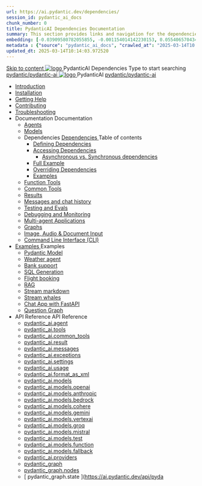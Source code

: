 ```yaml
---
url: https://ai.pydantic.dev/dependencies/
session_id: pydantic_ai_docs
chunk_number: 0
title: PydanticAI Dependencies Documentation
summary: This section provides links and navigation for the dependencies related to PydanticAI, including links to introduction, installation, help, contributing, troubleshooting, and other document sections.
embedding: [-0.03909580782055855, -0.001154014142230153, 0.05540657043457031, -0.020978916436433792, 0.02384094148874283, 0.011086870916187763, -0.028106192126870155, 0.02428552694618702, -0.00985731277614832, 0.013622403144836426, 0.009412726387381554, -0.06590992212295532, -0.01103824470192194, -0.04029063507914543, 0.024827366694808006, -0.009753112681210041, -0.024452246725559235, 0.014171188697218895, 0.00492865638807416, 0.06813285499811172, 0.0618530735373497, -0.00017192985978908837, 0.0166997741907835, 0.028620244935154915, -0.0008926459704525769, 0.001635938766412437, 0.005564275663346052, 0.051433078944683075, 0.01993691734969616, -0.04573681950569153, 0.03751197084784508, -0.016602519899606705, -0.03690066561102867, 0.016713667660951614, 0.03137112408876419, 0.019144998863339424, 0.004883503075689077, 0.021242890506982803, -0.010656177997589111, 0.030454162508249283, 0.024452246725559235, -0.03442765399813652, 0.03873458132147789, 0.005421868991106749, -0.07763588428497314, -0.00886393990367651, -0.011100764386355877, 0.005758782383054495, -0.0035063272807747126, -0.008391566574573517, -0.07630212604999542, 0.001311182277277112, -0.032565947622060776, 0.013129189610481262, -0.019339505583047867, 0.002096154959872365, -0.028203444555401802, 0.02281283587217331, -0.013928055763244629, -0.04151324927806854, 0.01402530912309885, -0.0020266883075237274, -0.01688038744032383, 0.06596549600362778, -0.04670935124158859, -0.010121284984052181, -0.06163077801465988, -0.0006820752751082182, -0.0689108818769455, -0.03409421443939209, 0.03125997632741928, 0.05476747825741768, -0.03231586888432503, -0.05768507346510887, -0.018492011353373528, -0.025480354204773903, 0.040346208959817886, 0.10458893328905106, -0.005286409053951502, -0.06852186471223831, -0.012886056676506996, 0.04807089641690254, -0.008398513309657574, -0.027522671967744827, -0.03717853128910065, -0.040262848138809204, -0.013038882985711098, 0.00753712747246027, -0.0162968672811985, -0.010683964937925339, -0.01676923967897892, -0.021687475964426994, -0.05779622122645378, -0.00010789032967295498, 0.06107504665851593, 0.007453767582774162, 0.014018362388014793, -0.002500798087567091, -0.007669114042073488, 0.03398306667804718, 0.01890881173312664, -0.03395527973771095, -0.06207536533474922, 0.004386816639453173, 0.021256783977150917, 0.002351444913074374, 0.01070480514317751, -0.03037080354988575, -0.008982033468782902, 0.012997203506529331, -0.1181488111615181, -0.007092541083693504, -0.012066350318491459, 0.028425738215446472, -0.06685467064380646, -0.009183485992252827, -0.011211911216378212, 0.0162968672811985, 0.003782456973567605, -0.044986579567193985, -0.026619605720043182, 0.012413683347404003, 0.03670615702867508, 0.02716144546866417, 0.05148865282535553, 0.015004788525402546, -0.0046716295182704926, -0.0203815046697855, -0.060241445899009705, -0.035622477531433105, 0.025716539472341537, 0.0016038104658946395, 0.02731427177786827, -0.024632859975099564, -0.014685241505503654, -0.012094137258827686, -0.03231586888432503, -0.007092541083693504, -0.03712295740842819, 0.033816348761320114, 0.045097723603248596, -0.017894599586725235, 0.00526209594681859, 0.04256914183497429, -0.02925933711230755, 0.03214914724230766, -0.011100764386355877, -0.021993130445480347, -0.04234684631228447, 0.005060642492026091, 0.032010216265916824, 0.014157295227050781, -0.03387191891670227, -0.029759496450424194, -0.033482905477285385, 0.006727841217070818, 0.022562755271792412, 0.02624448575079441, 0.028842536732554436, -0.04167996719479561, -0.017964066937565804, 0.05012710765004158, -0.0162968672811985, -0.01540769450366497, -0.025897152721881866, -0.006550701335072517, -0.051099639385938644, -0.003393443999812007, -0.055267635732889175, -0.060908325016498566, -0.01335843000560999, -0.0383455716073513, -0.02584158070385456, 0.005487862508744001, 0.03590034693479538, -0.022215422242879868, -0.010635338723659515, -0.017519479617476463, -0.02196534350514412, -0.060908325016498566, -0.00937799271196127, -0.001325943972915411, -0.045542310923337936, -0.029537202790379524, -0.014379588887095451, -0.01839475892484188, -0.01072564534842968, 0.027078084647655487, -0.019992491230368614, 0.06468731164932251, 0.020103637129068375, 0.03748418390750885, 0.038456715643405914, 0.03512232005596161, 0.04142988845705986, -0.01706100068986416, 0.05015489459037781, -0.012788803316652775, 0.013935002498328686, 0.002082261722534895, -0.010600605048239231, 0.005373242311179638, 0.03181570768356323, 0.02443835511803627, -0.009343259036540985, -0.02945384383201599, 0.007134221028536558, 0.0016177037032321095, -0.013608509674668312, -0.030982108786702156, 0.03587255999445915, -0.07713572680950165, 0.008780580013990402, 0.008481873199343681, -0.024313313886523247, -0.010329685173928738, -0.0410686619579792, 0.004133263602852821, -0.010885418392717838, 0.03503895923495293, -0.022951768711209297, 0.046792712062597275, 0.03206579014658928, -0.0021725683473050594, -0.010232431814074516, 0.014893641695380211, 0.019964704290032387, -0.06096389889717102, 0.02075662463903427, 0.033149465918540955, 0.025480354204773903, 0.004612583201378584, -0.017269399017095566, 0.008738899603486061, 0.004619529936462641, -0.055489931255578995, 0.022437715902924538, -0.007898353971540928, 0.008377673104405403, -0.009016766212880611, -0.001988481730222702, -0.004595216363668442, -0.014254548586905003, 0.03139890730381012, 0.015491054393351078, -0.0037373036611825228, -0.018047425895929337, -0.02359086088836193, 0.024980193004012108, 0.04095751419663429, 0.04290258139371872, -0.011857951059937477, 0.025522032752633095, 0.00756491394713521, -0.0026570979971438646, -0.05373937264084816, -0.022173741832375526, -0.013525149784982204, -0.031787920743227005, 0.025494247674942017, -0.01512982789427042, 0.03195464238524437, -0.018658732995390892, -0.014351801946759224, -0.0070855943486094475, -0.005640688817948103, -0.004466703161597252, 0.03351069241762161, -0.04220791533589363, -0.027592139318585396, 0.046792712062597275, 0.030315229669213295, 0.0716339722275734, -0.01262208353728056, -0.04440305754542351, 0.015824494883418083, -0.014212869107723236, 0.025855472311377525, 0.001282527344301343, -0.0005939395632594824, 0.0003996501036453992, -0.005126636009663343, 0.04304151237010956, 0.028509097173810005, 0.0002926281013060361, 0.037762049585580826, -0.01238589733839035, -0.00832904689013958, -0.013914162293076515, -0.00026722936308942735, 0.011441150680184364, 0.022312676534056664, 0.036845091730356216, -0.047709669917821884, 0.03203800320625305, -0.009169592522084713, 0.06702138483524323, 0.002137834904715419, 0.035150106996297836, -0.012906896881759167, 0.035177893936634064, 0.004744569770991802, -0.0052134692668914795, 0.0008279551984742284, 0.0009490876109339297, 0.011732910759747028, -0.007460714317858219, 0.004400710109621286, 0.0385400764644146, -0.024646753445267677, -0.0155883077532053, 0.022090382874011993, -0.01569945365190506, -0.03762311860918999, -0.04173554107546806, -0.028759177774190903, 0.060019154101610184, -0.028203444555401802, 0.06307568401098251, -0.029398269951343536, -0.047348443418741226, -0.041485462337732315, 0.046014685183763504, 0.014963108114898205, -0.057962942868471146, -0.0030808441806584597, 0.023229634389281273, -0.009329366497695446, -0.03726189211010933, -0.012427576817572117, 0.014574095606803894, -0.006800781469792128, -0.0015482371672987938, 0.022354355081915855, -0.021201210096478462, -0.04134652763605118, -0.025883259251713753, 0.023132381960749626, -0.007627434097230434, 0.03262152150273323, -0.049738094210624695, -0.04718172177672386, -0.036317143589258194, -0.03523346409201622, 0.008085913956165314, 0.01806131936609745, -0.012823536992073059, 0.03837335854768753, -0.003869290230795741, 0.0056024822406470776, -0.010183805599808693, -0.011302217841148376, -0.000655591138638556, 0.03103768266737461, -0.03237144276499748, -0.020798303186893463, -0.005140529479831457, -0.02307680808007717, -0.02288230136036873, 0.018380865454673767, -0.07130052894353867, -0.0033899706322699785, -0.01743612065911293, 0.0029228078201413155, -0.012795750051736832, -0.00046716295764781535, -0.012427576817572117, -0.026411205530166626, 0.008572179824113846, -0.004963389597833157, 0.03220472112298012, 0.01001013908535242, -0.020881664007902145, -0.034149788320064545, -0.030565310269594193, -0.024091022089123726, -0.03703959658741951, 0.011211911216378212, 0.01052419189363718, 0.025452567264437675, 0.009523872286081314, 0.0033969173673540354, 0.02078440971672535, 0.01596342772245407, 0.052989132702350616, 0.011767644435167313, -0.024493927136063576, 0.007287047803401947, -0.0031659407541155815, 0.0503493994474411, 0.0706336498260498, -0.04020727425813675, -0.014351801946759224, -0.001195694087073207, 0.007710793986916542, -0.0018981752218678594, 0.0004148459411226213, 0.003928336780518293, 0.05918555334210396, 0.0025824212934821844, -0.0021430449560284615, 0.01883934624493122, -0.028759177774190903, -0.011413364671170712, -0.013886376284062862, 0.02609165944159031, 0.0717451199889183, 0.009030659683048725, 0.014122562482953072, -0.005640688817948103, 0.04495879262685776, -0.01920057088136673, 0.0033135574776679277, -0.03859565034508705, -0.02568875253200531, -0.05443403869867325, 0.018936598673462868, 0.030982108786702156, 0.023062914609909058, 0.024896834045648575, -0.011719017289578915, -0.06229765713214874, -0.0385400764644146, -0.03159341588616371, -0.06774383783340454, 0.04887671023607254, 0.06468731164932251, -0.02359086088836193, -0.0039457036182284355, -0.05724048987030983, -0.008780580013990402, 0.026230592280626297, 0.05565664917230606, -0.004987702704966068, 0.01783902570605278, -0.024674540385603905, 0.0025094812735915184, 0.026633499190211296, 0.012649870477616787, 0.015977321192622185, 0.030648669227957726, -0.05421174317598343, -0.04281922057271004, 0.03242701292037964, -0.016935959458351135, -0.011441150680184364, -0.009947618469595909, -0.04890449345111847, -0.00912096630781889, 0.0011566190514713526, 0.0022316148970276117, 0.014601881615817547, -0.005727522075176239, 0.009648912586271763, -0.028245124965906143, -0.02524416707456112, 0.051321934908628464, -0.006245048251003027, 0.050738412886857986, -0.006641007959842682, 0.06418714672327042, 0.021993130445480347, -0.04451420530676842, 0.025924939662218094, 0.00551912235096097, -0.016421906650066376, 0.030398590490221977, -0.008599966764450073, -0.005699735600501299, 0.008801420219242573, 0.02959277667105198, -0.02595272660255432, -0.020284250378608704, -0.03364962711930275, -0.00664448132738471, -0.017088785767555237, 0.029954003170132637, 0.012990256771445274, -0.032482586801052094, 0.0020145317539572716, 0.012594296596944332, -0.029759496450424194, -0.008085913956165314, 0.00945440586656332, 0.018603159114718437, 0.08252633363008499, -0.01621350646018982, -0.025591500103473663, 0.0030079043935984373, 0.02225710265338421, -0.02347971498966217, 0.017227720469236374, 0.07207855582237244, -0.01768619939684868, 0.016171827912330627, 0.012434523552656174, -0.05123857408761978, 0.002585894661024213, -0.02318795584142208, -0.011246644891798496, 0.013914162293076515, -0.009871205314993858, -0.023451928049325943, 0.049404654651880264, 0.0021795150823891163, -0.039901621639728546, 0.02631395310163498, -0.006140848621726036, -0.009898992255330086, 0.029314910992980003, -0.04481985792517662, -0.009259899146854877, 0.00457090325653553, 0.03423314541578293, 0.01567166857421398, 0.033260613679885864, 0.0023896514903753996, 0.00860691349953413, -0.0026414678432047367, -0.008759739808738232, 0.015046468004584312, -0.04223570227622986, 0.0040151700377464294, 0.002674464602023363, 0.017047107219696045, -0.033121682703495026, -0.023410247638821602, -0.025146914646029472, -0.023160168901085854, -0.001167039037682116, 0.016116254031658173, -0.0018634418956935406, 0.017936279997229576, -0.011385577730834484, -0.06263110041618347, 0.013129189610481262, 0.006012335419654846, -0.0060227555222809315, -0.024966301396489143, -0.008190114051103592, -0.0037199370563030243, 0.0080720204859972, -0.02945384383201599, 0.007974767126142979, -0.0033031373750418425, 0.0199785977602005, 0.009294632822275162, -0.0015699454816058278, -0.0022281415294855833, 0.01813078671693802, 0.07646884769201279, -0.01159397792071104, 0.010336631909012794, -0.0131917092949152, 0.019436758011579514, 0.015796707943081856, -0.01474081538617611, -0.025605393573641777, 0.025452567264437675, -0.0006829436169937253, -0.001622045412659645, -0.01946454495191574, 0.019047744572162628, 0.03276045620441437, -0.028509097173810005, 0.0380399152636528, 0.03959596902132034, -0.025230273604393005, -0.0322880819439888, -0.0035601637791842222, -0.004567429888993502, -0.015435481444001198, -0.02698083221912384, -0.016157934442162514, -0.012003830634057522, 0.016408013179898262, -0.017533373087644577, -0.015171508304774761, -0.016671987250447273, -0.0001694334059720859, -0.02506355382502079, -0.02247939631342888, 0.003320503979921341, 0.013344536535441875, -0.04020727425813675, 0.0026362580247223377, -0.004501436371356249, -0.0029384377412497997, 0.017894599586725235, 0.015463268384337425, 0.02174304984509945, -0.00526209594681859, -0.01788070611655712, -0.01367102935910225, -0.023049021139740944, -0.001635938766412437, 0.0345110148191452, -0.013775229454040527, -0.03781762346625328, 0.02818955108523369, -0.010149071924388409, -0.048376549035310745, 0.007245367858558893, 0.018658732995390892, -0.007314834278076887, -0.005196102429181337, 0.005991495214402676, -0.003242354141548276, -0.01651916094124317, 0.01323338970541954, -0.016449693590402603, -0.010843737982213497, 0.0034194940235465765, -0.03940146416425705, -0.022270996123552322, 0.02354918234050274, -0.04462535306811333, 0.025605393573641777, 0.04462535306811333, -0.040457356721162796, 0.016282973811030388, 0.004796669818460941, 0.013372322544455528, -0.007960873655974865, 0.0017575053498148918, -0.0011644341284409165, 0.003287507453933358, -0.03406642749905586, -0.02981507033109665, -0.0078705670312047, -0.02682800590991974, 0.03512232005596161, 0.04065186157822609, 0.0053593493066728115, -0.015907853841781616, 0.012010777369141579, -0.00168630201369524, -0.018325291574001312, 0.00939883291721344, -0.030204083770513535, 0.008572179824113846, 0.03378856182098389, 0.000915222626645118, -0.028370164334774017, 0.027355952188372612, -0.014657455496490002, -0.013066669926047325, -0.002617154736071825, 0.017588946968317032, -0.0157411340624094, 0.008870886638760567, 0.0015812338097020984, 0.014685241505503654, -0.0014683505287393928, 0.026494566351175308, -0.006168635096400976, -0.0032406174577772617, -0.03059309534728527, -0.02259054221212864, 0.02060379646718502, -0.05159980058670044, 0.0155883077532053, 0.04209676757454872, -0.02303512953221798, -0.022145956754684448, 0.027619924396276474, 0.05462854355573654, 0.04073522239923477, 0.02377147413790226, 0.007488500792533159, -0.033343974500894547, 0.038317784667015076, 0.025049660354852676, 0.04201340675354004, -0.007863620296120644, -0.021951450034976006, 0.014851962216198444, -0.04279143363237381, -0.0069918143562972546, 0.01817246526479721, -0.02045097015798092, 0.01456020213663578, -0.07791375368833542, 0.01433790847659111, 0.07457935810089111, -0.04523665830492973, 0.01732497289776802, 0.022284889593720436, 0.009086232632398605, 0.02274336852133274, 0.013101402670145035, -0.0095099788159132, 0.025146914646029472, -0.005098849534988403, 0.008766686543822289, 0.008836152963340282, -0.02167358249425888, 0.013782176189124584, -0.024563394486904144, -0.11242476850748062, -0.039457034319639206, 0.009843419305980206, 0.001202640705741942, 0.008961193263530731, -0.028397951275110245, -0.007967820391058922, 0.003127734176814556, 0.01214276347309351, 0.03601149097084999, -0.04095751419663429, -0.02575821988284588, 0.01739444024860859, -0.01768619939684868, 0.019283931702375412, -0.015157614834606647, -0.005255149211734533, 0.015574414283037186, 0.011510618031024933, -0.002372284885495901, -0.03587255999445915, -0.03081538900732994, 0.017964066937565804, -0.017366653308272362, 0.007551020942628384, -0.013455682434141636, -0.02900925651192665, -0.030620882287621498, 0.02425774186849594, -0.014490735717117786, 0.0035549539607018232, -0.0002272860729135573, 0.002622364554554224, -0.01264292374253273, 0.009079285897314548, 0.014039202593266964, -0.01875598542392254, -0.06479845941066742, 0.032899387180805206, -0.03428871929645538, 0.017825132235884666, -0.013198656029999256, -0.019297825172543526, -0.016199614852666855, -0.01004487182945013, -0.02352139540016651, -0.03673394396901131, 0.020576011389493942, 0.04687606915831566, -0.02203480899333954, -0.014949214644730091, -0.00860691349953413, 0.011587031185626984, 0.0021152582485228777, -0.012997203506529331, 0.007168954238295555, -0.004758462775498629, -0.010975725017488003, 0.008634699508547783, -0.016560841351747513, -0.0010359208099544048, -0.0009048026404343545, 0.008391566574573517, -0.031787920743227005, 0.03356626629829407, 0.01103824470192194, -0.012587349861860275, 0.012448417022824287, -0.019881345331668854, -0.019561797380447388, 0.006898034829646349, -0.005612902343273163, -0.010100445710122585, 9.356284135719761e-05, 0.018075212836265564, 0.008731952868402004, -0.022159850224852562, -0.01004487182945013, -0.036622799932956696, 0.002356654731556773, -0.017408333718776703, -0.005251675844192505, -0.005897715222090483, 0.002233351580798626, 0.006727841217070818, 0.0073773544281721115, -0.013393162749707699, 0.004202730022370815, -0.024118807166814804, -0.040929727256298065, -0.0330938957631588, -0.05487862229347229, 0.010357472114264965, 0.007606593891978264, -0.01187184453010559, 0.006456921808421612, -0.023535288870334625, 0.006800781469792128, -0.11364737898111343, -0.008065073750913143, -0.0074468208476901054, 0.004647316411137581, 0.0495435893535614, -0.013198656029999256, 0.015296547673642635, 0.03203800320625305, -0.0031659407541155815, -0.014122562482953072, 8.093131327768788e-06, 0.0027873478829860687, -0.03512232005596161, -0.0019641683902591467, 0.023354675620794296, -0.0055399625562131405, 0.046125829219818115, -0.010642285458743572, 0.03445544093847275, -0.002919334452599287, -0.025994407013058662, 0.0059046619571745396, -0.011802377179265022, 0.03353847935795784, -0.04345831274986267, -0.00914180651307106, -0.006258941721171141, 0.02771717868745327, 0.03170456364750862, 0.016380228102207184, -0.027008619159460068, -0.04179111495614052, -0.03037080354988575, 0.04020727425813675, -0.01072564534842968, 0.05874096602201462, 0.006637535057961941, 0.02775885909795761, 0.013754389248788357, 0.0016732770018279552, 0.02071494422852993, -0.015907853841781616, 0.02546646073460579, 0.007863620296120644, 0.026744645088911057, 0.01703321374952793, -0.007912247441709042, -0.012267803773283958, -0.0008887384901754558, 0.01569945365190506, 0.004595216363668442, 0.03609485179185867, 0.0009412725921720266, 0.010232431814074516, 0.029954003170132637, 0.01618572138249874, -0.038679011166095734, 0.02267390303313732, 0.007585754152387381, 0.008217900060117245, -0.0031173143070191145, -0.0009221693035215139, 0.005786568857729435, -0.011475884355604649, -0.018033532425761223, -0.003414283972233534, -0.02682800590991974, -0.003091264283284545, -0.024007661268115044, 0.005762255284935236, -0.00969059206545353, 0.034260932356119156, 0.0008969876216724515, -0.020853877067565918, -0.026675179600715637, 0.026550140231847763, 0.014907535165548325, -0.004893922712653875, -0.0012165340594947338, -0.0418744757771492, 0.05951899290084839, -0.0410686619579792, -0.026494566351175308, 0.02838405780494213, -0.02321574278175831, -0.000993372523225844, -0.011670391075313091, -0.00756491394713521, 0.00783583428710699, -0.0023219215217977762, 0.02178473025560379, -0.014171188697218895, 0.009975405409932137, 0.009739219211041927, -0.025452567264437675, 0.018116893246769905, -0.01699153333902359, 0.014657455496490002, 0.011705123819410801, 0.002096154959872365, 0.03837335854768753, 0.019853558391332626, -0.0033257140312343836, 0.02374368906021118, -0.02399376779794693, 0.03364962711930275, -0.020770516246557236, -0.04337495192885399, -0.02347971498966217, 0.018339185044169426, -0.0009673225576989353, 0.006474288180470467, -0.0014301438350230455, 0.0028516044840216637, -0.020923344418406487, -0.012684603221714497, 0.04445863142609596, 0.01420592237263918, -0.05451739579439163, 0.0020770516712218523, 0.024160487577319145, -0.00019418088777456433, -0.013532096520066261, 0.05554550513625145, -0.014713028445839882, -0.012656817212700844, -0.0002381402300670743, -0.011420311406254768, -0.02395208738744259, -0.013539042323827744, 0.019339505583047867, 0.0048869759775698185, -0.04598689824342728, 0.026480672881007195, 0.002318448154255748, -0.008697220124304295, 0.04243020713329315, -0.029787283390760422, 0.009384939447045326, 0.000291759759420529, 0.020659370347857475, -0.0036574171390384436, -0.018589265644550323, -0.0047549894079566, -0.02720312587916851, 0.004504909738898277, -0.00906539335846901, -0.0076899537816643715, -0.010121284984052181, -0.012267803773283958, 0.03559469059109688, -0.02236824855208397, -0.010489458218216896, 0.03487224131822586, -0.005869928747415543, 0.04140210151672363, -0.00362963043153286, -0.047709669917821884, -0.008419353514909744, -0.011503671295940876, -0.027744965627789497, 0.041374314576387405, 2.7745942134060897e-05, -0.03095432184636593, 0.007168954238295555, -0.009009819477796555, -0.014587989076972008, -0.023424141108989716, -0.015782814472913742, -0.010051818564534187, -0.0011505407746881247, 0.00919737946242094, 0.03270488232374191, 0.034733306616544724, 0.022270996123552322, 0.09130691736936569, 0.042958151549100876, -0.0005088429315946996, -0.014073935337364674, 0.02274336852133274, -0.0031728874891996384, -0.02082609012722969, 0.01269849669188261, 0.006241575349122286, 0.046570416539907455, -0.012219177559018135, -0.0007472002762369812, 0.023354675620794296, -0.007953926920890808, 0.022840622812509537, 0.04451420530676842, -0.0012130606919527054, -0.028147870674729347, 0.04818204417824745, -0.012990256771445274, 0.0162968672811985, 0.028509097173810005, 0.007224527653306723, 0.007544074207544327, 0.003869290230795741, 0.02245160937309265, 0.03317725285887718, 0.015477160923182964, -0.011566190980374813, 0.006026228424161673, 0.023132381960749626, -0.018422545865178108, -0.023910408839583397, 0.03081538900732994, 0.02981507033109665, -0.013344536535441875, -0.000529248733073473, 0.009329366497695446, 0.003185044275596738, -0.04504214972257614, 0.022534968331456184, -0.019547903910279274, -0.0009325892897322774, -0.021770836785435677, -0.0017427436541765928, -0.02446614019572735, -0.030898749828338623, -0.0006477761780843139, 0.004935602657496929, 0.013608509674668312, 0.014546308666467667, 0.02288230136036873, 0.010051818564534187, 0.019297825172543526, 0.00912096630781889, -0.00996845867484808, 0.01971462555229664, -0.026897473260760307, -0.008982033468782902, 0.02011753059923649, -0.012545670382678509, 0.027286484837532043, 0.028981471434235573, 0.012629030272364616, -0.009530819021165371, -0.012045511044561863, 0.003292717505246401, 0.0031242608092725277, -0.023979874327778816, 0.012969416566193104, 0.007578807417303324, 0.027286484837532043, 0.04142988845705986, 0.0071203275583684444, -0.018630946055054665, -2.2291727873380296e-05, 0.021076170727610588, 0.02524416707456112, 0.002995747607201338, 0.02513302117586136, -0.022576648741960526, 0.03759533166885376, 0.0009204326197504997, -0.009489139541983604, -0.010093498975038528, 0.001953748520463705, 0.03840114176273346, 0.0020805250387638807, 0.004553536418825388, -0.02595272660255432, -0.021173423156142235, 0.010670071467757225, -0.0034125472884625196, 0.03203800320625305, 0.019950810819864273, -0.028286805376410484, 0.02573043294250965, -0.0034351239446550608, 0.008745846338570118, -0.03412200137972832, -0.010690911673009396, -0.011955204419791698, -0.022396035492420197, 0.011170231737196445, -0.039679329842329025, -0.05440625175833702, 0.0008309943368658423, -0.0001857146417023614, -0.01581060141324997, 0.011267484165728092, -0.02948163077235222, -0.01078121829777956, -0.036511652171611786, -9.327792440672056e-07, 0.006012335419654846, 0.005665002390742302, 0.012483150698244572, 0.010107392445206642, -0.014435161836445332, -0.014532415196299553, -0.002254191553220153, -0.0038067703135311604, -0.0040915836580097675, 0.010176858864724636, -0.02428552694618702, -0.0015161088667809963, 0.029398269951343536, 0.013427896425127983, 0.017519479617476463, 0.017269399017095566, -0.006043595261871815, -0.005380189046263695, -0.06674352288246155, 0.03512232005596161, 0.017755666747689247, -0.02370200864970684, -0.019033851101994514, 0.014893641695380211, 0.001110597513616085, 0.021437397226691246, 0.014101722277700901, -0.05190545320510864, -0.03206579014658928, -0.023021236062049866, -0.003136417595669627, 0.014073935337364674, 0.0242160614579916, 0.02004806511104107, 0.007481554057449102, 0.003726883791387081, -0.03412200137972832, -0.0006108719971962273, 0.014685241505503654, 0.01022548507899046, -0.02027035690844059, 0.021909769624471664, 0.006679215002804995, -0.0008514001965522766, 0.026925258338451385, -0.04604247212409973, 0.00021350129100028425, -0.06213093921542168, -0.009746165946125984, -0.007502394262701273, -0.034149788320064545, -0.0021881982684135437, -0.018853237852454185, -0.00888478010892868, -0.01879766583442688, 0.019700732082128525, -0.0246189683675766, 0.009204326197504997, 0.001988481730222702, -0.019325612112879753, -0.00834988709539175, 0.08902841061353683, -0.0010576291242614388, -0.02595272660255432, 0.033149465918540955, 0.012378950603306293, 0.006151268724352121, 0.007808047346770763, 0.013865536078810692, -0.0005379320937208831, -0.04112423583865166, -0.01739444024860859, 0.03909580782055855, 0.027981150895357132, -0.005553855560719967, -0.003061740892007947, -0.020464863628149033, 0.0009360625990666449, 0.021770836785435677, 0.01835307851433754, 0.0123094841837883, 0.018422545865178108, 0.04495879262685776, -0.03759533166885376, -0.016977639868855476, 0.015213187783956528, 0.00025615812046453357, 0.011802377179265022, -0.02900925651192665, 0.02318795584142208, 0.03559469059109688, 0.0026779379695653915, -0.04067964851856232, -0.020034171640872955, 0.009572499431669712, -0.0240632351487875, 0.027189232409000397, -0.009503033012151718, -0.02008974365890026, -0.020978916436433792, 0.003214567434042692, 0.035289037972688675, 0.021909769624471664, -0.01479638833552599, -0.01746390573680401, 0.010635338723659515, 0.016894280910491943, 0.03095432184636593, -0.017074894160032272, 0.010058765299618244, 0.010197699069976807, -0.030009577050805092, 0.029175978153944016, -0.0029158610850572586, -0.017019320279359818, -0.010822897776961327, -0.014907535165548325, -0.005703208968043327, 0.054684117436409, 0.0350111722946167, 0.022798942402005196, -0.05157201364636421, 0.0123094841837883, 0.0017331920098513365, 0.02056211791932583, -0.007439874112606049, -0.04629255086183548, 0.020145317539572716, -0.00805118028074503, 0.015324334613978863, 0.04142988845705986, -0.013011096976697445, 0.00045500631676986814, 0.01603289507329464, 0.003379550762474537, 0.008078967221081257, 0.029759496450424194, -0.010815951973199844, 0.0029245445039123297, 0.032232508063316345, 0.0227016881108284, -0.009051499888300896, -0.021145636215806007, -0.011468937620520592, 0.029981790110468864, -0.02579990029335022, -0.0319824293255806, 0.020478757098317146, 0.01875598542392254, -0.04259692505002022, 0.01380301546305418, -0.0038102436810731888, 0.014108669012784958, -0.022576648741960526, 0.0338997058570385, 0.017825132235884666, 0.016421906650066376, -0.011267484165728092, 0.02104838378727436, -0.004324296489357948, 0.03237144276499748, 0.018297506496310234, -0.0018130785319954157, -0.04676492512226105, 0.0102671654894948, -0.019186679273843765, 0.009753112681210041, -0.007481554057449102, -0.011128551326692104, -0.004352083429694176, 0.01868651807308197, 0.03690066561102867, 0.011010457761585712, 0.008947299793362617, 0.005710155703127384, -0.006352721713483334, 0.016171827912330627, -0.015782814472913742, -0.014094775542616844, -0.028439631685614586, -0.012962469831109047, 0.008294313214719296, -0.018380865454673767, -0.018992172554135323, -0.022090382874011993, 0.010517245158553123, 0.016005108132958412, 0.012573457323014736, -0.021506862714886665, -0.011531457304954529, -0.011795430444180965, -0.010940991342067719, 0.0203815046697855, -0.009780898690223694, -0.006192948669195175, -0.009155699983239174, -0.009926779195666313, 0.014073935337364674, -0.01585228182375431, -0.04423633962869644, -0.00023683773179072887, -0.0031728874891996384, 0.02432720735669136, 0.011663444340229034, -0.015616094693541527, -0.007752473931759596, -0.02336856909096241, 0.0008705034852027893, 0.00047758297296240926, -0.015379907563328743, 0.009211272932589054, -0.007946980185806751, -0.001901648472994566, 0.007314834278076887, 0.018436439335346222, 0.008725006133317947, -0.05896326154470444, 0.03556690737605095, -0.041040875017642975, -0.017672305926680565, -0.013365375809371471, 0.0034854873083531857, 0.014268442057073116, -0.01799185201525688, 0.0025911047123372555, 0.028620244935154915, 0.014546308666467667, 0.005623322445899248, 0.013573775999248028, 0.013615456409752369, -0.008245687000453472, 0.009892045520246029, -0.038679011166095734, 0.024077128618955612, 0.016449693590402603, 0.02015921100974083, -0.009266845881938934, 0.005209995899349451, -0.025966620072722435, 0.018380865454673767, -0.009093179367482662, -0.029898429289460182, -0.02332688868045807, 0.011052138172090054, -0.006238101981580257, -0.019047744572162628, 0.006606274750083685, -0.04445863142609596, -0.006008862052112818, -0.008773633278906345, -0.03270488232374191, -0.01625518687069416, 0.0011653024703264236, 0.008676379919052124, 0.002877654507756233, 0.007933086715638638, 0.029731709510087967, -0.00753712747246027, -0.00996845867484808, 0.019006066024303436, 0.005692788865417242, -0.023049021139740944, 0.014574095606803894, -0.0017852919409051538, 0.004379869904369116, -0.021993130445480347, 0.007703847251832485, 0.006585435010492802, 0.017588946968317032, -0.0044041830115020275, -0.0064465017057955265, -0.008877833373844624, -0.013483469374477863, -0.004119370132684708, -0.0038727635983377695, 0.023312995210289955, 0.009343259036540985, 0.00939883291721344, 0.012615136802196503, 0.008238740265369415, -0.0342053584754467, -0.013657135888934135, 0.003813717048615217, 0.013650189153850079, -0.015824494883418083, 0.00945440586656332, -0.0030547943897545338, 0.03103768266737461, -0.018033532425761223, -0.012893003411591053, 0.02959277667105198, 0.021020596846938133, -0.010614498518407345, -0.005123162642121315, -0.02145129069685936, -0.007724687457084656, -0.03328840062022209, -0.01795017346739769, 0.011788483709096909, 0.025522032752633095, -0.010822897776961327, -0.021826408803462982, 0.007127274293452501, -0.00304090091958642, 0.010364418849349022, -0.030620882287621498, 0.010239378549158573, 0.01218444388359785, 0.005446182563900948, -0.030648669227957726, 0.017713986337184906, -0.010683964937925339, 0.004227043595165014, -0.0028220810927450657, -0.03214914724230766, 0.007335674483329058, -0.050182681530714035, 0.00998929888010025, 0.007641327567398548, -0.0038067703135311604, -0.001541290432214737, -0.02889811061322689, -0.0012712390162050724, 0.00413673697039485, -0.0023236582055687904, 0.011663444340229034, 0.018089106306433678, -0.036622799932956696, 0.017047107219696045, -0.046820495277643204, -0.010350525379180908, 0.012003830634057522, 0.031232189387083054, -0.0018252352019771934, 0.004251356702297926, 0.0015334754716604948, 0.015115935355424881, 0.029981790110468864, 0.007523234002292156, 0.006550701335072517, -0.031899068504571915, 0.03014850988984108, 0.0014006205601617694, -0.000659498677123338, -0.026119446381926537, 0.015907853841781616, 0.019033851101994514, -0.009308526292443275, -0.00866248644888401, 0.02432720735669136, -0.011635657399892807, 0.0429859384894371, 0.024521714076399803, 0.019450651481747627, -0.007488500792533159, 0.017380546778440475, 0.03590034693479538, 0.012601243332028389, 0.014879748225212097, -0.0006126086809672415, 9.307440632255748e-05, -0.0025199013762176037, -0.006293674930930138, 0.040596287697553635, 0.014671348966658115, 0.0025963145308196545, 0.036317143589258194, 0.024049341678619385, 0.027883898466825485, -0.03484445437788963, 0.029731709510087967, 0.003381287446245551, 0.0071203275583684444, 0.013024989515542984, -0.02307680808007717, 0.006675741635262966, 0.05054390802979469, 0.005918555427342653, 0.02575821988284588, -0.011392524465918541, 0.016199614852666855, 0.017519479617476463, -0.01351125631481409, 0.022396035492420197, -0.01242063008248806, 0.05118300020694733, 0.013539042323827744, -0.036317143589258194, -0.009280739352107048, 0.02425774186849594, 0.012503989972174168, 0.02042318321764469, 0.013677976094186306, 0.03159341588616371, -0.01474081538617611, 0.011086870916187763, -0.0034125472884625196, 0.0045847962610423565, 0.009412726387381554, 0.027300378307700157, -0.0029922742396593094, -0.024382781237363815, -0.000246823561610654, 0.006147795356810093, -0.01765841245651245, 0.0198257714509964, 0.005355875939130783, 0.012323376722633839, 0.0009968458907678723, -0.020951129496097565, -0.0013146556448191404, 0.017019320279359818, 0.014935322105884552, 0.014546308666467667, -0.019881345331668854, -0.008947299793362617, 0.002789084566757083, -0.03176013380289078, -0.007189794443547726, -0.043402738869190216, 0.0074746073223650455, -0.003025270998477936, -0.013094456866383553, -0.009704485535621643, 0.005012016277760267, 0.00335871079005301, 0.031565628945827484, -0.0054566022008657455, -0.036317143589258194, 0.0028620243538171053, -0.012969416566193104, 0.02459118142724037, 0.0024104914627969265, 0.046236976981163025, -0.02517469972372055, -0.010746484622359276, -0.015560520812869072, -0.040123917162418365, 0.021423503756523132, 0.01236505713313818, -0.030509736388921738, 0.021284570917487144, -0.010878471657633781, 0.026550140231847763, 0.0017991852946579456, 0.017561160027980804, -0.0019068585243076086, 0.004581322893500328, -0.004591742996126413, 0.0022177216596901417]
metadata : {"source": "pydantic_ai_docs", "crawled_at": "2025-03-14T10:14:03.970935", "url_path": "/dependencies/", "chunk_size": 5000}
updated_dt: 2025-03-14T10:14:03.972520
---
```

[ Skip to content ](https://ai.pydantic.dev/dependencies/#dependencies)
[ ![logo](https://ai.pydantic.dev/img/logo-white.svg) ](https://ai.pydantic.dev/ "PydanticAI")
PydanticAI 
Dependencies 
Type to start searching
[ pydantic/pydantic-ai  ](https://github.com/pydantic/pydantic-ai "Go to repository")
[ ![logo](https://ai.pydantic.dev/img/logo-white.svg) ](https://ai.pydantic.dev/ "PydanticAI") PydanticAI 
[ pydantic/pydantic-ai  ](https://github.com/pydantic/pydantic-ai "Go to repository")
  * [ Introduction  ](https://ai.pydantic.dev/)
  * [ Installation  ](https://ai.pydantic.dev/install/)
  * [ Getting Help  ](https://ai.pydantic.dev/help/)
  * [ Contributing  ](https://ai.pydantic.dev/contributing/)
  * [ Troubleshooting  ](https://ai.pydantic.dev/troubleshooting/)
  * Documentation  Documentation 
    * [ Agents  ](https://ai.pydantic.dev/agents/)
    * [ Models  ](https://ai.pydantic.dev/models/)
    * Dependencies  [ Dependencies  ](https://ai.pydantic.dev/dependencies/) Table of contents 
      * [ Defining Dependencies  ](https://ai.pydantic.dev/dependencies/#defining-dependencies)
      * [ Accessing Dependencies  ](https://ai.pydantic.dev/dependencies/#accessing-dependencies)
        * [ Asynchronous vs. Synchronous dependencies  ](https://ai.pydantic.dev/dependencies/#asynchronous-vs-synchronous-dependencies)
      * [ Full Example  ](https://ai.pydantic.dev/dependencies/#full-example)
      * [ Overriding Dependencies  ](https://ai.pydantic.dev/dependencies/#overriding-dependencies)
      * [ Examples  ](https://ai.pydantic.dev/dependencies/#examples)
    * [ Function Tools  ](https://ai.pydantic.dev/tools/)
    * [ Common Tools  ](https://ai.pydantic.dev/common_tools/)
    * [ Results  ](https://ai.pydantic.dev/results/)
    * [ Messages and chat history  ](https://ai.pydantic.dev/message-history/)
    * [ Testing and Evals  ](https://ai.pydantic.dev/testing-evals/)
    * [ Debugging and Monitoring  ](https://ai.pydantic.dev/logfire/)
    * [ Multi-agent Applications  ](https://ai.pydantic.dev/multi-agent-applications/)
    * [ Graphs  ](https://ai.pydantic.dev/graph/)
    * [ Image, Audio & Document Input  ](https://ai.pydantic.dev/input/)
    * [ Command Line Interface (CLI)  ](https://ai.pydantic.dev/cli/)
  * [ Examples  ](https://ai.pydantic.dev/examples/)
Examples 
    * [ Pydantic Model  ](https://ai.pydantic.dev/examples/pydantic-model/)
    * [ Weather agent  ](https://ai.pydantic.dev/examples/weather-agent/)
    * [ Bank support  ](https://ai.pydantic.dev/examples/bank-support/)
    * [ SQL Generation  ](https://ai.pydantic.dev/examples/sql-gen/)
    * [ Flight booking  ](https://ai.pydantic.dev/examples/flight-booking/)
    * [ RAG  ](https://ai.pydantic.dev/examples/rag/)
    * [ Stream markdown  ](https://ai.pydantic.dev/examples/stream-markdown/)
    * [ Stream whales  ](https://ai.pydantic.dev/examples/stream-whales/)
    * [ Chat App with FastAPI  ](https://ai.pydantic.dev/examples/chat-app/)
    * [ Question Graph  ](https://ai.pydantic.dev/examples/question-graph/)
  * API Reference  API Reference 
    * [ pydantic_ai.agent  ](https://ai.pydantic.dev/api/agent/)
    * [ pydantic_ai.tools  ](https://ai.pydantic.dev/api/tools/)
    * [ pydantic_ai.common_tools  ](https://ai.pydantic.dev/api/common_tools/)
    * [ pydantic_ai.result  ](https://ai.pydantic.dev/api/result/)
    * [ pydantic_ai.messages  ](https://ai.pydantic.dev/api/messages/)
    * [ pydantic_ai.exceptions  ](https://ai.pydantic.dev/api/exceptions/)
    * [ pydantic_ai.settings  ](https://ai.pydantic.dev/api/settings/)
    * [ pydantic_ai.usage  ](https://ai.pydantic.dev/api/usage/)
    * [ pydantic_ai.format_as_xml  ](https://ai.pydantic.dev/api/format_as_xml/)
    * [ pydantic_ai.models  ](https://ai.pydantic.dev/api/models/base/)
    * [ pydantic_ai.models.openai  ](https://ai.pydantic.dev/api/models/openai/)
    * [ pydantic_ai.models.anthropic  ](https://ai.pydantic.dev/api/models/anthropic/)
    * [ pydantic_ai.models.bedrock  ](https://ai.pydantic.dev/api/models/bedrock/)
    * [ pydantic_ai.models.cohere  ](https://ai.pydantic.dev/api/models/cohere/)
    * [ pydantic_ai.models.gemini  ](https://ai.pydantic.dev/api/models/gemini/)
    * [ pydantic_ai.models.vertexai  ](https://ai.pydantic.dev/api/models/vertexai/)
    * [ pydantic_ai.models.groq  ](https://ai.pydantic.dev/api/models/groq/)
    * [ pydantic_ai.models.mistral  ](https://ai.pydantic.dev/api/models/mistral/)
    * [ pydantic_ai.models.test  ](https://ai.pydantic.dev/api/models/test/)
    * [ pydantic_ai.models.function  ](https://ai.pydantic.dev/api/models/function/)
    * [ pydantic_ai.models.fallback  ](https://ai.pydantic.dev/api/models/fallback/)
    * [ pydantic_ai.providers  ](https://ai.pydantic.dev/api/providers/)
    * [ pydantic_graph  ](https://ai.pydantic.dev/api/pydantic_graph/graph/)
    * [ pydantic_graph.nodes  ](https://ai.pydantic.dev/api/pydantic_graph/nodes/)
    * [ pydantic_graph.state  ](https://ai.pydantic.dev/api/pyda